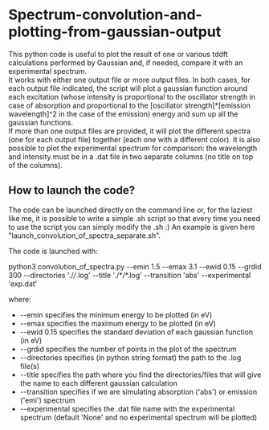 # Spectrum-convolution-and-plotting-from-gaussian-output

This python code is useful to plot the result of one or various tddft calculations performed by Gaussian and, if needed, compare it with an experimental spectrum.  
It works with either one output file or more output files. In both cases, for each output file indicated, the script will plot a gaussian function around each excitation (whose intensity is proportional to the oscillator strength in case of absorption and proportional to the [oscillator strength]*[emission wavelength]^2 in the case of the emission) energy and sum up all the gaussian functions.  
If more than one output files are provided, it will plot the different spectra (one for each output file) together (each one with a different color).
It is also possible to plot the experimental spectrum for comparison: the wavelength and intensity must be in a .dat file in two separate columns (no title on top of the columns).

## How to launch the code?

The code can be launched directly on the command line or, for the laziest like me, it is possible to write a simple .sh script so that every time you need to use the script you can simply modify the .sh :) An example is given here "launch_convolution_of_spectra_separate.sh".  

The code is launched with:  

python3 convolution_of_spectra.py --emin 1.5 --emax 3.1 --ewid 0.15 --grdid 300 --directories './*/*.log' --title './\*/\*.log' --transition 'abs' --experimental 'exp.dat'  

where:
* --emin specifies the minimum energy to be plotted (in eV)
* --emax specifies the maximum energy to be plotted (in eV)
* --ewid 0.15 specifies the standard deviation of each gaussian function (in eV)
* --grdid specifies the number of points in the plot of the spectrum
* --directories specifies (in python string format) the path to the .log file(s)
* --title specifies the path where you find the directories/files that will give the name to each different gaussian calculation 
* --transition specifies if we are simulating absorption ('abs') or emission ('emi') spectrum
* --experimental specifies the .dat file name with the experimental spectrum (default 'None' and no experimental spectrum will be plotted)
